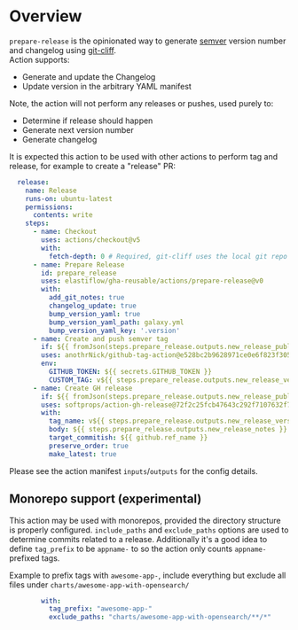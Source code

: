 # Overview

`prepare-release` is the opinionated way to generate [semver](https://semver.org/) version number and changelog using [git-cliff](https://git-cliff.org/docs/).  
Action supports:

- Generate and update the Changelog
- Update version in the arbitrary YAML manifest

Note, the action will not perform any releases or pushes, used purely to:

- Determine if release should happen
- Generate next version number
- Generate changelog

It is expected this action to be used with other actions to perform tag and release, for example to create a "release" PR:

```yaml
  release:
    name: Release
    runs-on: ubuntu-latest
    permissions:
      contents: write
    steps:
      - name: Checkout
        uses: actions/checkout@v5
        with:
          fetch-depth: 0 # Required, git-cliff uses the local git repo to read through tags and commits
      - name: Prepare Release
        id: prepare_release
        uses: elastiflow/gha-reusable/actions/prepare-release@v0
        with:
          add_git_notes: true
          changelog_update: true
          bump_version_yaml: true
          bump_version_yaml_path: galaxy.yml
          bump_version_yaml_key: '.version'
      - name: Create and push semver tag
        if: ${{ fromJson(steps.prepare_release.outputs.new_release_published) }}
        uses: anothrNick/github-tag-action@e528bc2b9628971ce0e6f823f3052d1dcd9d512c
        env:
          GITHUB_TOKEN: ${{ secrets.GITHUB_TOKEN }}
          CUSTOM_TAG: v${{ steps.prepare_release.outputs.new_release_version }}
      - name: Create GH release
        if: ${{ fromJson(steps.prepare_release.outputs.new_release_published) }}
        uses: softprops/action-gh-release@72f2c25fcb47643c292f7107632f7a47c1df5cd8
        with:
          tag_name: v${{ steps.prepare_release.outputs.new_release_version }}
          body: ${{ steps.prepare_release.outputs.new_release_notes }}
          target_commitish: ${{ github.ref_name }}
          preserve_order: true
          make_latest: true
```

Please see the action manifest `inputs`/`outputs` for the config details.

## Monorepo support (experimental)

This action may be used with monorepos, provided the directory structure is properly configured. `include_paths` and `exclude_paths` options are used to determine commits related to a release.
Additionally it's a good idea to define `tag_prefix` to be `appname-` to so the action only counts `appname-` prefixed tags.

Example to prefix tags with `awesome-app-`, include everything but exclude all files under `charts/awesome-app-with-opensearch/`

```yaml
        with:
          tag_prefix: "awesome-app-"
          exclude_paths: "charts/awesome-app-with-opensearch/**/*"
```
